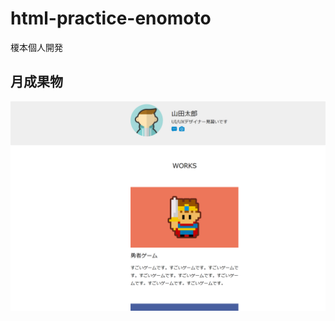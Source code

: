 # html-practice-enomoto
榎本個人開発


## 月成果物
![1](https://github.com/tokudai0000/html-practice-enomoto/blob/main/7%E6%9C%88%E6%88%90%E6%9E%9C%E7%89%A9%EF%BC%88%E6%A6%8E%E6%9C%AC%EF%BC%89/Screenshot%20(550).png)

